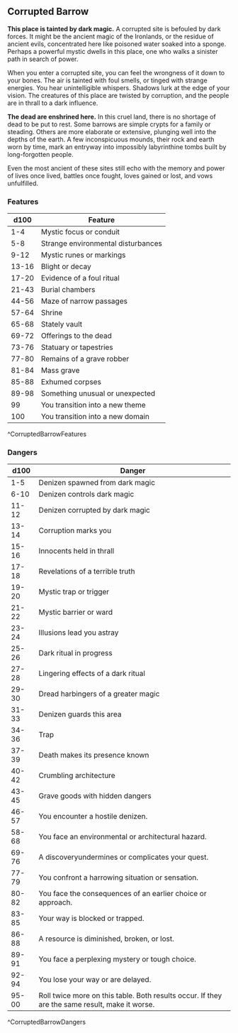 ## Corrupted Barrow
**This place is tainted by dark magic.** A corrupted site is befouled by dark forces. It might be the ancient magic of the Ironlands, or the residue of ancient evils, concentrated here like poisoned water soaked into a sponge. Perhaps a powerful mystic dwells in this place, one who walks a sinister path in search of power.

When you enter a corrupted site, you can feel the wrongness of it down to your bones. The air is tainted with foul smells, or tinged with strange energies. You hear unintelligible whispers. Shadows lurk at the edge of your vision. The creatures of this place are twisted by corruption, and the people are in thrall to a dark influence.

**The dead are enshrined here.** In this cruel land, there is no shortage of dead to be put to rest. Some barrows are simple crypts for a family or steading. Others are more elaborate or extensive, plunging well into the depths of the earth. A few inconspicuous mounds, their rock and earth worn by time, mark an entryway into impossibly labyrinthine tombs built by long-forgotten people.

Even the most ancient of these sites still echo with the memory and power of lives once lived, battles once fought, loves gained or lost, and vows unfulfilled.

### Features
| d100  | Feature  |
|-------|----------|
| 1-4 | Mystic focus or conduit  |
| 5-8 | Strange environmental disturbances  |
| 9-12 | Mystic runes or markings  |
| 13-16 | Blight or decay  |
| 17-20 | Evidence of a foul ritual  |
| 21-43 | Burial chambers  |
| 44-56 | Maze of narrow passages  |
| 57-64 | Shrine  |
| 65-68 | Stately vault  |
| 69-72 | Offerings to the dead  |
| 73-76 | Statuary or tapestries  |
| 77-80 | Remains of a grave robber  |
| 81-84 | Mass grave  |
| 85-88 | Exhumed corpses  |
| 89-98 | Something unusual or unexpected  |
| 99 | You transition into a new theme  |
| 100 | You transition into a new domain  |
^CorruptedBarrowFeatures

### Dangers
| d100  | Danger  |
|-------|----------|
| 1-5 | Denizen spawned from dark magic  |
| 6-10 | Denizen controls dark magic  |
| 11-12 | Denizen corrupted by dark magic  |
| 13-14 | Corruption marks you  |
| 15-16 | Innocents held in thrall  |
| 17-18 | Revelations of a terrible truth  |
| 19-20 | Mystic trap or trigger  |
| 21-22 | Mystic barrier or ward  |
| 23-24 | Illusions lead you astray  |
| 25-26 | Dark ritual in progress  |
| 27-28 | Lingering effects of a dark ritual  |
| 29-30 | Dread harbingers of a greater magic  |
| 31-33 | Denizen guards this area  |
| 34-36 | Trap  |
| 37-39 | Death makes its presence known  |
| 40-42 | Crumbling architecture  |
| 43-45 | Grave goods with hidden dangers  |
| 46-57 | You encounter a hostile denizen.
| 58-68 | You face an environmental or architectural hazard.
| 69-76 | A discoveryundermines or complicates your quest.
| 77-79 | You confront a harrowing situation or sensation.
| 80-82 | You face the consequences of an earlier choice or approach.
| 83-85 | Your way is blocked or trapped.
| 86-88 | A resource is diminished, broken, or lost.
| 89-91 | You face a perplexing mystery or tough choice.
| 92-94 | You lose your way or are delayed.
| 95-00 | Roll twice more on this table. Both results occur. If they are the same result, make it worse.
^CorruptedBarrowDangers


